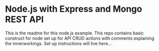 # Node.js with Express and Mongo REST API

This is the readme for this node.js example. This repo contains basic construct for node set up for API CRUD actions with comments explaining the innerworkings. Set up instructions will live here...
